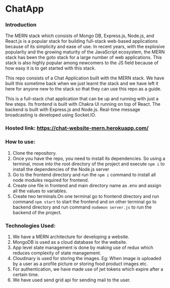 # ChatApp
### Introduction
The MERN stack which consists of Mongo DB, Express.js, Node.js, and React.js is a popular stack for building full-stack web-based applications because of its simplicity and ease of use. In recent years, with the explosive popularity and the growing maturity of the JavaScript ecosystem, the MERN stack has been the goto stack for a large number of web applications. This stack is also highly popular among newcomers to the JS field because of how easy it is to get started with this stack.

This repo consists of a Chat Application built with the MERN stack. We have built this sometime back when we just learnt the stack and we have left it here for anyone new to the stack so that they can use this repo as a guide.

This is a full-stack chat application that can be up and running with just a few steps. Its frontend is built with Chakra UI running on top of React. The backend is built with Express.js and Node.js. Real-time message broadcasting is developed using Socket.IO. <br/>

### Hosted link: https://chat-website-mern.herokuapp.com/

### How to use:
1. Clone the repository.
2. Once you have the repo, you need to install its dependencies. So using a terminal, move into the root directory of the project and execute ```npm i``` to install the    dependencies of the Node.js server
3. Go to the frontend directory and run the ```npm i``` command to install all node modules required for frontend.
4. Create one file in frontend and main directory name as .env and assign all the values to variables.
5. Create two terminals.On one terminal go to frontend directory and run command ```npm start``` to start the frontend and on other terminal go to backend directory and run command ```nodemon server.js``` to run the backend of the project.

### Technologies Used:
1.	We have a MERN architecture for developing a website.
2.	MongoDB is used as a cloud database for the website.
3.	App level state management is done by making use of redux which reduces complexity of state management.
4.	Cloudinary is used for storing the images. Eg: When image is uploaded by a user as a profile picture or storing food product images etc.
5.	For authentication, we have made use of jwt tokens which expire after a certain time.
6.	We have used send grid api for sending mail to the user.
